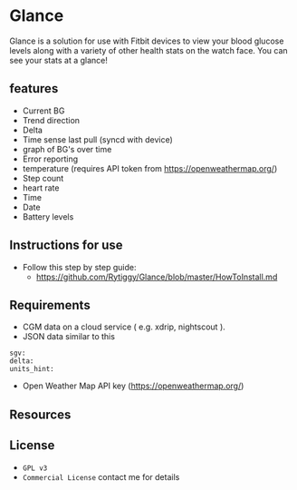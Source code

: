 # Glance
Glance is a solution for use with Fitbit devices to view your blood glucose levels along with a variety of other health stats on the watch face. You can see your stats at a glance!
## features 
- Current BG
- Trend direction
- Delta 
- Time sense last pull (syncd with device)
- graph of BG's over time
- Error reporting
- temperature (requires API token from https://openweathermap.org/) 
- Step count
- heart rate
- Time
- Date
- Battery levels
## Instructions for use
- Follow this step by step guide:
  - https://github.com/Rytiggy/Glance/blob/master/HowToInstall.md
## Requirements 
- CGM data on a cloud service ( e.g. xdrip, nightscout ). 
- JSON data similar to this
```
sgv: 
delta: 
units_hint: 
```
- Open Weather Map API key (https://openweathermap.org/)
## Resources 
## License
- `GPL v3`
- `Commercial License` contact me for details
